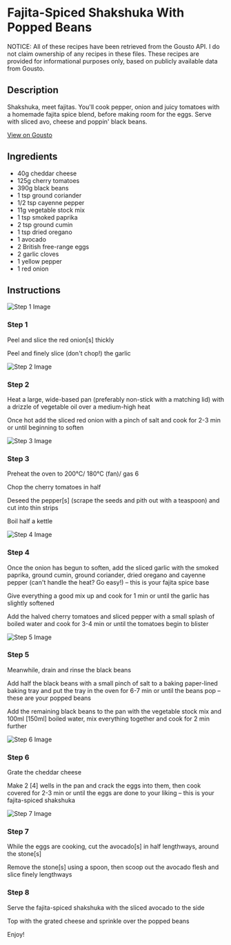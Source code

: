 # Fajita-Spiced Shakshuka With Popped Beans

NOTICE: All of these recipes have been retrieved from the Gousto API. I do not claim ownership of any recipes in these files. These recipes are provided for informational purposes only, based on publicly available data from Gousto.

## Description

Shakshuka, meet fajitas. You'll cook pepper, onion and juicy tomatoes with a homemade fajita spice blend, before making room for the eggs. Serve with sliced avo, cheese and poppin' black beans. 

[View on Gousto](https://www.gousto.co.uk/recipes/cookbook/fajita-spiced-shakshuka-with-popped-beans)

## Ingredients

- 40g cheddar cheese
- 125g cherry tomatoes
- 390g black beans
- 1 tsp ground coriander
- 1/2 tsp cayenne pepper
- 11g vegetable stock mix
- 1 tsp smoked paprika
-  2 tsp ground cumin
- 1 tsp dried oregano 
- 1 avocado
- 2 British free-range eggs
- 2 garlic cloves
- 1 yellow pepper
- 1 red onion

## Instructions

![Step 1 Image](https://production-media.gousto.co.uk/cms/recipe-step-image/Step-1-1632226955324-x200.jpg)

### Step 1

Peel and slice the red onion<span class="text-danger">[s]</span> thickly

Peel and finely slice (don't chop!) the garlic

![Step 2 Image](https://production-media.gousto.co.uk/cms/recipe-step-image/Step-2-1632226958777-x200.jpg)

### Step 2

Heat a large, wide-based pan (preferably non-stick with a matching lid) with a drizzle of vegetable oil over a medium-high heat

Once hot add the sliced red onion with a pinch of salt and cook for 2-3 min or until beginning to soften

![Step 3 Image](https://production-media.gousto.co.uk/cms/recipe-step-image/Step-3-1632226964173-x200.jpg)

### Step 3

Preheat the oven to 200°C/ 180°C (fan)/ gas 6

Chop the cherry tomatoes in half

Deseed the pepper<span class="text-danger">[s]</span> (scrape the seeds and pith out with a teaspoon) and cut into thin strips

Boil half a kettle

![Step 4 Image](https://production-media.gousto.co.uk/cms/recipe-step-image/Step-4-1632226968853-x200.jpg)

### Step 4

Once the onion has begun to soften, add the sliced garlic with the smoked paprika, ground cumin, ground coriander, dried oregano and cayenne pepper (can't handle the heat? Go easy!) – this is your fajita spice base

Give everything a good mix up and cook for 1 min or until the garlic has slightly softened

Add the halved cherry tomatoes and sliced pepper with a small splash of boiled water and cook for 3-4 min or until the tomatoes begin to blister

![Step 5 Image](https://production-media.gousto.co.uk/cms/recipe-step-image/Step-5-1632226973932-x200.jpg)

### Step 5

Meanwhile, drain and rinse the black beans

Add half the black beans with a small pinch of salt to a baking paper-lined baking tray and put the tray in the oven for 6-7 min or until the beans pop – these are your popped beans

Add the remaining black beans to the pan with the vegetable stock mix and 100ml <span class="text-danger">[150ml]</span> boiled water, mix everything together and cook for 2 min further

![Step 6 Image](https://production-media.gousto.co.uk/cms/recipe-step-image/Step-6-1632226979790-x200.jpg)

### Step 6

Grate the cheddar cheese

Make 2 <span class="text-danger">[4]</span> wells in the pan and crack the eggs into them, then cook covered for 2-3 min or until the eggs are done to your liking – this is your fajita-spiced shakshuka

![Step 7 Image](https://production-media.gousto.co.uk/cms/recipe-step-image/Step-7-1632226985521-x200.jpg)

### Step 7

While the eggs are cooking, cut the avocado<span class="text-danger">[s]</span> in half lengthways, around the stone<span class="text-danger">[s]</span>

Remove the stone<span class="text-danger">[s]</span> using a spoon, then scoop out the avocado flesh and slice finely lengthways

### Step 8

Serve the fajita-spiced shakshuka with the sliced avocado to the side

Top with the grated cheese and sprinkle over the popped beans

Enjoy!

